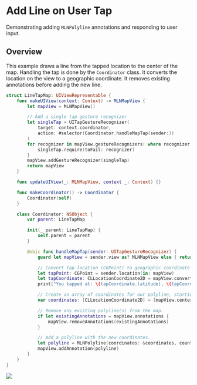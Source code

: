 # Add Line on User Tap

Demonstrating adding ``MLNPolyline`` annotations and responding to user input.

## Overview

This example draws a line from the tapped location to the center of the map. Handling the tap is done by the `Coordinator` class. It converts the location on the view to a geographic coordinate. It removes existing annotations before adding the new line.

<!-- include-example(LineTapMap) -->

```swift
struct LineTapMap: UIViewRepresentable {
    func makeUIView(context: Context) -> MLNMapView {
        let mapView = MLNMapView()

        // Add a single tap gesture recognizer
        let singleTap = UITapGestureRecognizer(
            target: context.coordinator,
            action: #selector(Coordinator.handleMapTap(sender:))
        )
        for recognizer in mapView.gestureRecognizers! where recognizer is UITapGestureRecognizer {
            singleTap.require(toFail: recognizer)
        }
        mapView.addGestureRecognizer(singleTap)
        return mapView
    }

    func updateUIView(_: MLNMapView, context _: Context) {}

    func makeCoordinator() -> Coordinator {
        Coordinator(self)
    }

    class Coordinator: NSObject {
        var parent: LineTapMap

        init(_ parent: LineTapMap) {
            self.parent = parent
        }

        @objc func handleMapTap(sender: UITapGestureRecognizer) {
            guard let mapView = sender.view as? MLNMapView else { return }

            // Convert tap location (CGPoint) to geographic coordinate (CLLocationCoordinate2D).
            let tapPoint: CGPoint = sender.location(in: mapView)
            let tapCoordinate: CLLocationCoordinate2D = mapView.convert(tapPoint, toCoordinateFrom: nil)
            print("You tapped at: \(tapCoordinate.latitude), \(tapCoordinate.longitude)")

            // Create an array of coordinates for our polyline, starting at the center of the map and ending at the tap coordinate.
            var coordinates: [CLLocationCoordinate2D] = [mapView.centerCoordinate, tapCoordinate]

            // Remove any existing polyline(s) from the map.
            if let existingAnnotations = mapView.annotations {
                mapView.removeAnnotations(existingAnnotations)
            }

            // Add a polyline with the new coordinates.
            let polyline = MLNPolyline(coordinates: &coordinates, count: UInt(coordinates.count))
            mapView.addAnnotation(polyline)
        }
    }
}
```

![](polyline.gif)